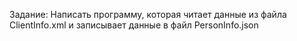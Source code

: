 Задание:
Написать программу, которая читает данные из файла ClientInfo.xml
и записывает данные в файл PersonInfo.json